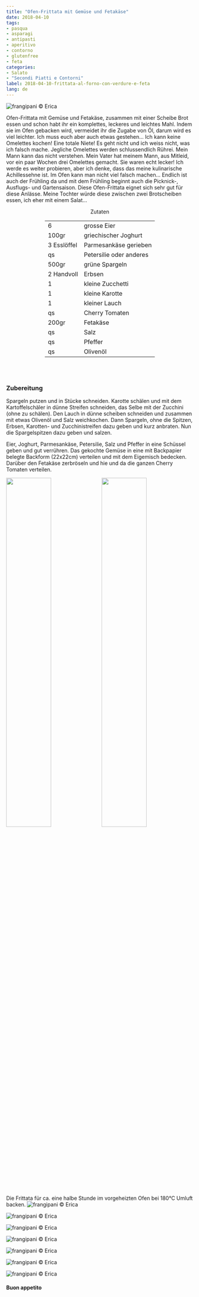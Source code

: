 ```yaml
---
title: "Ofen-Frittata mit Gemüse und Fetakäse"
date: 2018-04-10
tags:
- pasqua
- asparagi
- antipasti
- aperitivo
- contorno
- glutenfree
- feta
categories:
- Salato
- "Secondi Piatti e Contorni"
label: 2018-04-10-frittata-al-forno-con-verdure-e-feta
lang: de
---
```

![](../2018-04-10-frittata-al-forno-con-verdure-e-feta/header.jpg "frangipani © Erica")

Ofen-Frittata mit Gemüse und Fetakäse, zusammen mit einer Scheibe Brot essen und schon habt ihr ein komplettes, leckeres und leichtes Mahl. Indem sie im Ofen gebacken wird, vermeidet ihr die Zugabe von Öl, darum wird es viel leichter. Ich muss euch aber auch etwas gestehen... Ich kann keine Omelettes kochen! Eine totale Niete! Es geht nicht und ich weiss nicht, was ich falsch mache. Jegliche Omelettes werden schlussendlich Rührei. Mein Mann kann das nicht verstehen. Mein Vater hat meinem Mann, aus Mitleid, vor ein paar Wochen drei Omelettes gemacht. Sie waren echt lecker! Ich werde es weiter probieren, aber ich denke, dass das meine kulinarische Achillessehne ist. Im Ofen kann man nicht viel falsch machen... Endlich ist auch der Frühling da und mit dem Frühling beginnt auch die Picknick-, Ausflugs- und Gartensaison. Diese Ofen-Frittata eignet sich sehr gut für diese Anlässe. Meine Tochter würde diese zwischen zwei Brotscheiben essen, ich eher mit einem Salat...

<div id="wrapper" style="text-align: center">
  <div id="yourdiv" style="display: inline-block;">
    <div class="ingredients">
      <div class="ingredients-title">Zutaten</div>
      <table>
        <tbody>
          <tr>
            <td>6</td>
            <td>grosse Eier</td>
          </tr>
          <tr>
            <td>100gr</td>
            <td>griechischer Joghurt</td>
          </tr>
          <tr>
            <td>3 Esslöffel</td>
            <td>Parmesankäse gerieben</td>
          </tr>
          <tr>
            <td>qs</td>
            <td>Petersilie oder anderes</td>
          </tr>
          <tr>
            <td>500gr</td>
            <td>grüne Spargeln</td>
          </tr>      
          <tr>
            <td>2 Handvoll</td>
            <td>Erbsen</td>
          </tr>
          <tr>
            <td>1</td>
            <td>kleine Zucchetti</td>
          </tr>
          <tr>
            <td>1</td>
            <td>kleine Karotte</td>
          </tr>
          <tr>
            <td>1</td>
            <td>kleiner Lauch</td>
          </tr>
          <tr>
            <td>qs</td>
            <td>Cherry Tomaten</td>
          </tr>      
          <tr>
            <td>200gr</td>
            <td>Fetakäse</td>
          </tr>
          <tr>
            <td>qs</td>
            <td>Salz</td>
          </tr>
          <tr>
            <td>qs</td>
            <td>Pfeffer</td>
         </tr>
          <tr>
            <td>qs</td>
            <td>Olivenöl</td>
          </tr>
        </tbody>
      </table>
      <br></br>
    </div>
  </div>
</div>


<h3>
  <font color="grey">
    <i class="fa fa-cogs"></i>
  </font> Zubereitung
</h3>

Spargeln putzen und in Stücke schneiden. Karotte schälen und mit dem Kartoffelschäler in dünne Streifen schneiden, das Selbe mit der Zucchini (ohne zu schälen). Den Lauch in dünne scheiben schneiden und zusammen mit etwas Olivenöl und Salz weichkochen. Dann Spargeln, ohne die Spitzen, Erbsen, Karotten- und Zucchinistreifen dazu geben und kurz anbraten. Nun die Spargelspitzen dazu geben und salzen.

Eier, Joghurt, Parmesankäse, Petersilie, Salz und Pfeffer in eine Schüssel geben und gut verrühren. Das gekochte Gemüse in eine mit Backpapier belegte Backform (22x22cm) verteilen und mit dem Eigemisch bedecken. Darüber den Fetakäse zerbröseln und hie und da die ganzen Cherry Tomaten verteilen.
<p>
  <div style="width: 100%; margin-bottom: ">
    <img style="float: left; width: 49%; margin-right: 1%" src="../2018-04-10-frittata-al-forno-con-verdure-e-feta/verdure.jpg" alt="" title="frangipani © Erica" />
    <img style="float: left; width: 49%; margin-left: 1%" src="../2018-04-10-frittata-al-forno-con-verdure-e-feta/teglia.jpg" alt="" title="frangipani © Erica" />
    <div style="clear: both"></div>
  </div>
</p>

Die Frittata für ca. eine halbe Stunde im vorgeheizten Ofen bei 180°C Umluft backen.
![](../2018-04-10-frittata-al-forno-con-verdure-e-feta/risultato1.jpg "frangipani © Erica")

![](../2018-04-10-frittata-al-forno-con-verdure-e-feta/risultato2.jpg "frangipani © Erica")

![](../2018-04-10-frittata-al-forno-con-verdure-e-feta/risultato3.jpg "frangipani © Erica")

![](../2018-04-10-frittata-al-forno-con-verdure-e-feta/risultato4.jpg "frangipani © Erica")

![](../2018-04-10-frittata-al-forno-con-verdure-e-feta/risultato5.jpg "frangipani © Erica")

![](../2018-04-10-frittata-al-forno-con-verdure-e-feta/risultato6.jpg "frangipani © Erica")

![](../2018-04-10-frittata-al-forno-con-verdure-e-feta/risultato7.jpg "frangipani © Erica")

<h4>Buon appetito
  <font color="red">
    <i class="fa fa-smile-o"></i>
  </font>
</h4>
